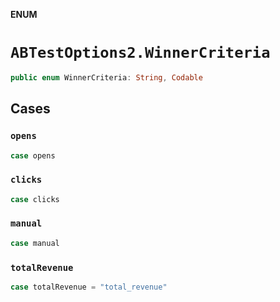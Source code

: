 **ENUM**

# `ABTestOptions2.WinnerCriteria`

```swift
public enum WinnerCriteria: String, Codable
```

## Cases
### `opens`

```swift
case opens
```

### `clicks`

```swift
case clicks
```

### `manual`

```swift
case manual
```

### `totalRevenue`

```swift
case totalRevenue = "total_revenue"
```
